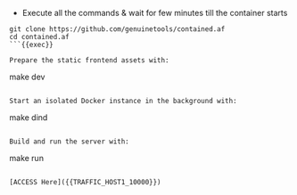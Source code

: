 - Execute all the commands & wait for few minutes till the container starts 

```
git clone https://github.com/genuinetools/contained.af
cd contained.af
```{{exec}}

Prepare the static frontend assets with:

```
make dev
```{{exec}}

Start an isolated Docker instance in the background with:

```
make dind
```{{exec}}

Build and run the server with:
```
make run
```{{exec}}

[ACCESS Here]({{TRAFFIC_HOST1_10000}})